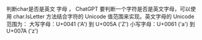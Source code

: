 判断char是否是英文 字母 ，
ChatGPT
要判断一个字符是否是英文字母，可以使用 char.IsLetter 方法结合字符的 Unicode 值范围来实现。英文字母的 Unicode 范围为：
大写字母：U+0041 ('A') 到 U+005A ('Z')
小写字母：U+0061 ('a') 到 U+007A ('z')

